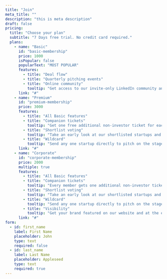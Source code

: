 ```yaml
---
title: "Join"
meta_title: ""
description: "this is meta description"
draft: false
pricing:
  title: "Choose your plan"
  subtitle: "7 Days free trial. No credit card required."
  plans:
    - name: "Basic"
      id: "basic-membership"
      price: 1000
      isPopular: false
      popularText: "MOST POPULAR"
      features:
        - title: "Deal flow"
        - title: "Quarterly pitching events"
        - title: "Online community"
          tooltip: "Get access to our invite-only LinkedIn community and Whatsapp group."
      link: "#"
    - name: "Premium"
      id: "premium-membership"
      price: 3000
      features:
        - title: "All Basic features"
        - title: "Companion tickets"
          tooltip: "Get one free additional non‑investor ticket for each event and the possibility to buy up to 3 more at €200 per person."
        - title: "Shortlist voting"
          tooltip: "Take an early look at our shortlisted startups and vote for the ones that you want to see pitch on the stage"
        - title: "Wildcard"
          tooltip: "Send any one startup directly to pitch on the stage without having to go through the qualification process."
      link: "#"
    - name: "Corporate"
      id: "corporate-membership"
      price: 2000
      multiple: true
      features:
        - title: "All Basic features"
        - title: "Companion tickets"
          tooltip: "Every member gets one additional non‑investor ticket for each event and the possibility to buy up to 3 more at €200 per person"
        - title: "Shortlist voting"
          tooltip: "Take an early look at our shortlisted startups and vote for the ones that you want to see pitch on the stage"
        - title: "Wildcard"
          tooltip: "Send any one startup directly to pitch on the stage without having to go through the qualification process."
        - title: "Visibility"
          tooltip: "Get your brand featured on our website and at the events."
      link: "#"
form:
  - id: first_name
    label: First Name
    placeholder: John
    type: text
    required: false
  - id: last_name
    label: Last Name
    placeholder: Appleseed
    type: text
    required: true
---
```

